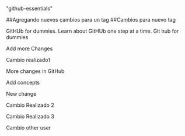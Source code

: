 "github-essentials" 

##Agregando nuevos cambios para un tag
##Cambios para nuevo tag

GitHUb for dummies. Learn about GitHUb one step at a time.
Git hub for dummies

Add more Changes

Cambio realizado1

More changes in GitHub

Add concepts

New change

Cambio Realizado 2

Cambio Realizado 3

Cambio other user
